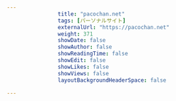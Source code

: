 ---
                title: "pacochan.net"
                tags: [パーソナルサイト]
                externalUrl: "https://pacochan.net"
                weight: 371
                showDate: false
                showAuthor: false
                showReadingTime: false
                showEdit: false
                showLikes: false
                showViews: false
                layoutBackgroundHeaderSpace: false
                ---

